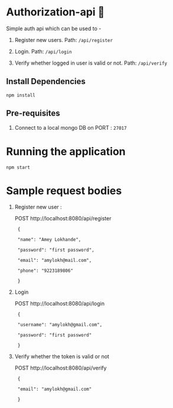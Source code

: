 
# Authorization-api 🔐

Simple auth api which can be used to -

1. Register new users.
Path: `/api/register`

2. Login.
Path: `/api/login`

3. Verify whether logged in user is valid or not.
Path: `/api/verify`
  

## Install Dependencies

```npm install```

  

## Pre-requisites

  

1. Connect to a local mongo DB on PORT : ``27017``

  

# Running the application

  

``npm start``

  

# Sample request bodies

1. Register new user :

   

     POST http://localhost:8080/api/register
        
        {
        
        "name": "Amey Lokhande",
        
        "password": "first password",
        
        "email": "amylokh@mail.com",
        
        "phone": "9223189806"
        
        }

  

2. Login

     POST http://localhost:8080/api/login

        {
        
        "username": "amylokh@gmail.com",
        
        "password": "first password"
        
        }

  

3. Verify whether the token is valid or not

     POST http://localhost:8080/api/verify

        {
        
        "email": "amylokh@gmail.com"
        
        }
